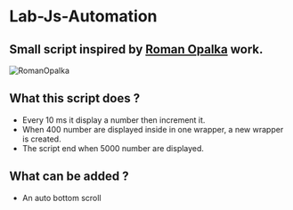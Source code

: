 # Lab-Js-Automation

## Small script inspired by [Roman Opalka](https://fr.wikipedia.org/wiki/Roman_Opa%C5%82ka) work.

![RomanOpalka](https://user-images.githubusercontent.com/98763680/151834927-8d6aca23-6f77-422b-bc94-460bf7c10dee.png)

## What this script does ?
   - Every 10 ms it display a number then increment it.
   - When 400 number are displayed inside in one wrapper, a new wrapper is created.
   - The script end when 5000 number are displayed.

## What can be added ?
 - An auto bottom scroll
